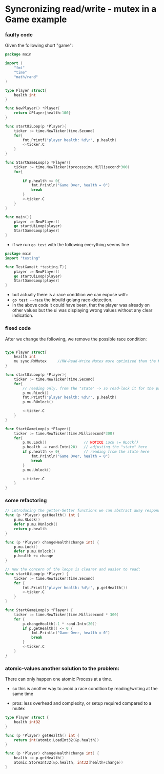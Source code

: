 # Syncronizing read/write - mutex in a Game example 

### faulty code
Given the following short "game":
```go
package main

import (
	"fmt"
	"time"
	"math/rand"
)

type Player struct{
    health int
}

func NewPlayer() *Player{
	return &Player{health:100}
}

func startUiLoop(p *Player){
	ticker := time.NewTicker(time.Second)
	for{
		fmt.Printf("player health: %d\r", p.health) 
		<-ticker.C
	}
}

func StartGameLoop(p *Player){
	ticker := time.NewTicker(tprocessime.Millisecond*300)
	for{
        
		if p.health <= 0{
			fmt.Println("Game Over, health = 0")
			break
		}
		<-ticker.C
	}
}

func main(){
	player := NewPlayer()
	go startUiLoop(player)
	StartGameLoop(player)
}
```
- if we run `go test` with the following everything seems fine
```go
package main
import "testing"

func TestGame(t *testing.T){
	player := NewPlayer()
	go startUiLoop(player)
	StartGameLoop(player)
}
```
- but actually there is a race condition we can expose with:
- `go test --race` the inbuild golang race-detection.
- in the above code it could have been, that the player was already on other values but the ui was displaying wrong values without any clear indication.

### fixed code
After we change the following, we remove the possible race condition:
```go

type Player struct{
	health int
	mu sync.RWMutex		//RW-Read-Write Mutex more optimized than the Mutex that just locks everything
}

func startUiLoop(p *Player){
	ticker := time.NewTicker(time.Second)
	for{
		// reading only. from the "state" -> so read-lock it for the process
		p.mu.RLock()
		fmt.Printf("player health: %d\r", p.health) 
		p.mu.RUnlock()

		<-ticker.C
	}
}

func StartGameLoop(p *Player){
	ticker := time.NewTicker(time.Millisecond*300)
	for{
		p.mu.Lock()                 // NOTICE Lock != RLock()
		p.health -= rand.Intn(20)   // adjusting the "state" here
		if p.health <= 0{           // reading from the state here
			fmt.Println("Game Over, health = 0")
			break
		}
		p.mu.Unlock()

		<-ticker.C
	}
}
```

### some refactoring
```go
// introducing the getter-Setter functions we can abstract away responsibilites:
func (p *Player) getHealth() int {
	p.mu.RLock()
	defer p.mu.RUnlock()
	return p.health
}

func (p *Player) changeHealth(change int) {
	p.mu.Lock()
	defer p.mu.Unlock()
	p.health += change
}

// now the concern of the loops is clearer and easier to read:
func startUiLoop(p *Player) {
	ticker := time.NewTicker(time.Second)
	for {
		fmt.Printf("player health: %d\r", p.getHealth())
		<-ticker.C
	}
}

func StartGameLoop(p *Player) {
	ticker := time.NewTicker(time.Millisecond * 300)
	for {
		p.changeHealth(-1 * rand.Intn(20))
		if p.getHealth() <= 0 {
			fmt.Println("Game Over, health = 0")
			break
		}
		<-ticker.C
	}
}
```

### atomic-values another solution to the problem:
There can only happen one atomic Process at a time.
- so this is another way to avoid a race condition by reading/writing at the same time

- pros: less overhead and complexity, or setup required compared to a mutex
```go
type Player struct {
	health int32
}

func (p *Player) getHealth() int {
	return int(atomic.LoadInt32(&p.health))
}

func (p *Player) changeHealth(change int) {
	health := p.getHealth()
	atomic.StoreInt32(&p.health, int32(health+change))
}
```